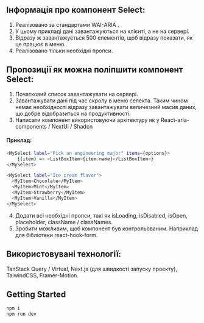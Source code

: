 ## Інформація про компонент Select:

1. Реалізовано за стандартами WAI-ARIA .
2. У цьому прикладі дані завантажуються на клієнті, а не на сервері.
3. Відразу ж завантажується 500 елементів, щоб відразу показати, як це працює в меню.
4. Реалізовано тільки необхідні пропси.

## Пропозиції як можна поліпшити компонент Select:
1. Початковий список завантажувати на сервері.
2. Завантажувати дані під час скролу в меню селекта. Таким чином немає необхідності відразу завантажувати величезний масив даних, що добре відобразиться на продуктивності.
3. Написати компонент використовуючи архітектуру як у React-aria-components / NextUi / Shadcn
#### Приклад:
```bash
<MySelect label="Pick an engineering major" items={options}>
    {(item) => <ListBoxItem>{item.name}</ListBoxItem>}
</MySelect>

<MySelect label="Ice cream flavor">
  <MyItem>Chocolate</MyItem>
  <MyItem>Mint</MyItem>
  <MyItem>Strawberry</MyItem>
  <MyItem>Vanilla</MyItem>
</MySelect>
```
4. Додати всі необхідні пропси, такі як isLoading, isDisabled, isOpen, placeholder, className / classNames.
5. Зробити можливим, щоб компонент був контрольованим. Наприклад для бібліотеки react-hook-form.

## Використовувані технології:
TanStack Query / Virtual, Next.js (для швидкості запуску проєкту), TaiwindCSS, Framer-Motion.

## Getting Started
```bash
npm i
npm run dev
```